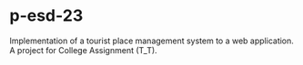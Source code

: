 # p-esd-23
Implementation of a tourist place management system to a web application. A project for College Assignment (T_T). 
